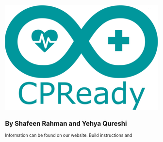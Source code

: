 ![CPReady Logo](docs/images/logo.png)
## By Shafeen Rahman and Yehya Qureshi

Information can be found on our website. Build instructions and 
